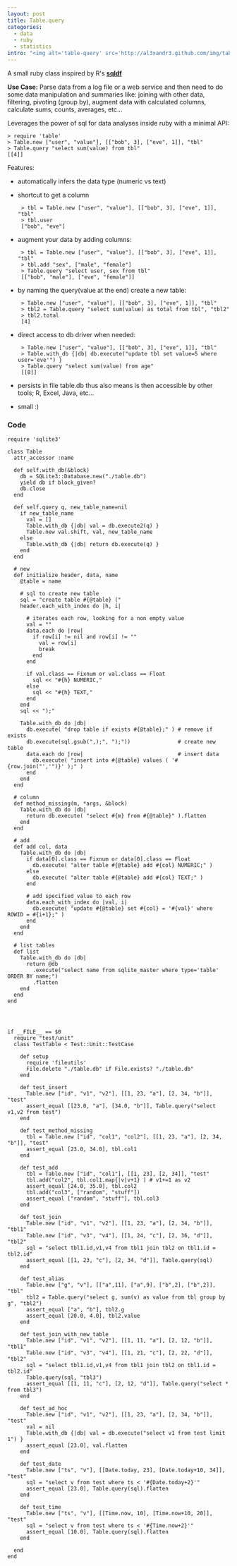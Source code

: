 ```yaml
--- 
layout: post
title: Table.query
categories: 
  - data
  - ruby
  - statistics
intro: "<img alt='table-query' src='http://al3xandr3.github.com/img/table-query.png'/> A small ruby class inspired by R's <strong>sqldf</strong><br /><br /><strong>Use Case:</strong> Parse data from a log file or a web service and then need to do some data manipulation and summaries like: joining with other data, filtering, pivoting (group by), augment data with calculated columns, calculate sums, counts, averages, etc..."
---
```


A small ruby class inspired by R's [**sqldf**](http://code.google.com/p/sqldf/)

**Use Case:** Parse data from a log file or a web service and then need to do some data manipulation and summaries like: joining with other data, filtering, pivoting (group by), augment data with calculated columns, calculate sums, counts, averages, etc...

Leverages the power of sql for data analyses inside ruby with a minimal API:

	> require 'table'
	> Table.new ["user", "value"], [["bob", 3], ["eve", 1]], "tbl"
	> Table.query "select sum(value) from tbl"
	[[4]]

Features:
 - automatically infers the data type (numeric vs text)
 - shortcut to get a column

		> tbl = Table.new ["user", "value"], [["bob", 3], ["eve", 1]], "tbl"
		> tbl.user
		["bob", "eve"]

 - augment your data by adding columns:

		> tbl = Table.new ["user", "value"], [["bob", 3], ["eve", 1]], "tbl"
		> tbl.add "sex", ["male", "female"]
		> Table.query "select user, sex from tbl"
		[["bob", "male"], ["eve", "female"]]

 - by naming the query(value at the end) create a new table:

		> Table.new ["user", "value"], [["bob", 3], ["eve", 1]], "tbl"
		> tbl2 = Table.query "select sum(value) as total from tbl", "tbl2"
		> tbl2.total
		[4]

 - direct access to db driver when needed:

		> Table.new ["user", "value"], [["bob", 3], ["eve", 1]], "tbl"
		> Table.with_db {|db| db.execute("update tbl set value=5 where user='eve'") }
		> Table.query "select sum(value) from age"
		[[8]]

 - persists in file table.db thus also means is then accessible by other tools; R, Excel, Java, etc...

 - small :)
 
### Code
      
    require 'sqlite3'

    class Table
      attr_accessor :name

      def self.with_db(&block)
        db = SQLite3::Database.new("./table.db")
        yield db if block_given?
        db.close  
      end

      def self.query q, new_table_name=nil
        if new_table_name
          val = []
          Table.with_db {|db| val = db.execute2(q) }
          Table.new val.shift, val, new_table_name
        else 
          Table.with_db {|db| return db.execute(q) }
        end
      end  

      # new
      def initialize header, data, name
        @table = name

        # sql to create new table
        sql = "create table #{@table} ("
        header.each_with_index do |h, i|

          # iterates each row, looking for a non empty value
          val = ""
          data.each do |row| 
            if row[i] != nil and row[i] != ""
              val = row[i]
              break
            end
          end

          if val.class == Fixnum or val.class == Float
            sql << "#{h} NUMERIC,"
          else 
            sql << "#{h} TEXT,"
          end
        end
        sql << ");"

        Table.with_db do |db|
          db.execute( "drop table if exists #{@table};" ) # remove if exists
          db.execute(sql.gsub(",);", ");"))               # create new table  
          data.each do |row|                              # insert data
            db.execute( "insert into #{@table} values ( '#{row.join("','")}' );" )        
          end
        end
      end

      # column  
      def method_missing(m, *args, &block) 
        Table.with_db do |db|
          return db.execute( "select #{m} from #{@table}" ).flatten
        end
      end

      # add  
      def add col, data
        Table.with_db do |db|
          if data[0].class == Fixnum or data[0].class == Float
            db.execute( "alter table #{@table} add #{col} NUMERIC;" )
          else
            db.execute( "alter table #{@table} add #{col} TEXT;" )
          end

          # add specified value to each row
          data.each_with_index do |val, i|
            db.execute( "update #{@table} set #{col} = '#{val}' where ROWID = #{i+1};" )
          end
        end
      end

      # list tables
      def list
        Table.with_db do |db|
          return @db
            .execute("select name from sqlite_master where type='table' ORDER BY name;")
            .flatten    
        end
      end
    end




    if __FILE__ == $0
      require "test/unit"
      class TestTable < Test::Unit::TestCase

        def setup
          require 'fileutils'
          File.delete "./table.db" if File.exists? "./table.db"
        end    

        def test_insert
          Table.new ["id", "v1", "v2"], [[1, 23, "a"], [2, 34, "b"]], "test"
          assert_equal [[23.0, "a"], [34.0, "b"]], Table.query("select v1,v2 from test")
        end

        def test_method_missing
          tbl = Table.new ["id", "col1", "col2"], [[1, 23, "a"], [2, 34, "b"]], "test"
          assert_equal [23.0, 34.0], tbl.col1
        end

        def test_add
          tbl = Table.new ["id", "col1"], [[1, 23], [2, 34]], "test"
          tbl.add("col2", tbl.col1.map{|v|v+1} ) # v1+=1 as v2
          assert_equal [24.0, 35.0], tbl.col2
          tbl.add("col3", ["random", "stuff"])
          assert_equal ["random", "stuff"], tbl.col3
        end

        def test_join
          Table.new ["id", "v1", "v2"], [[1, 23, "a"], [2, 34, "b"]], "tbl1"
          Table.new ["id", "v3", "v4"], [[1, 24, "c"], [2, 36, "d"]], "tbl2"
          sql = "select tbl1.id,v1,v4 from tbl1 join tbl2 on tbl1.id = tbl2.id"
          assert_equal [[1, 23, "c"], [2, 34, "d"]], Table.query(sql)
        end

        def test_alias
          Table.new ["g", "v"], [["a",11], ["a",9], ["b",2], ["b",2]], "tbl"
          tbl2 = Table.query("select g, sum(v) as value from tbl group by g", "tbl2")
          assert_equal ["a", "b"], tbl2.g
          assert_equal [20.0, 4.0], tbl2.value
        end

        def test_join_with_new_table
          Table.new ["id", "v1", "v2"], [[1, 11, "a"], [2, 12, "b"]], "tbl1"
          Table.new ["id", "v3", "v4"], [[1, 21, "c"], [2, 22, "d"]], "tbl2"
          sql = "select tbl1.id,v1,v4 from tbl1 join tbl2 on tbl1.id = tbl2.id"
          Table.query(sql, "tbl3")
          assert_equal [[1, 11, "c"], [2, 12, "d"]], Table.query("select * from tbl3")
        end

        def test_ad_hoc
          Table.new ["id", "v1", "v2"], [[1, 23, "a"], [2, 34, "b"]], "test"
          val = nil
          Table.with_db {|db| val = db.execute("select v1 from test limit 1") }
          assert_equal [23.0], val.flatten
        end

        def test_date
          Table.new ["ts", "v"], [[Date.today, 23], [Date.today+10, 34]], "test"
          sql = "select v from test where ts < '#{Date.today+2}'"
          assert_equal [23.0], Table.query(sql).flatten
        end

        def test_time
          Table.new ["ts", "v"], [[Time.now, 10], [Time.now+10, 20]], "test"
          sql = "select v from test where ts < '#{Time.now+2}'"
          assert_equal [10.0], Table.query(sql).flatten
        end

      end
    end 

